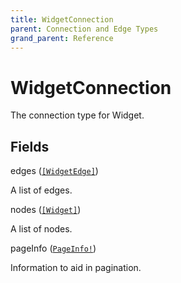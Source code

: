 ```yaml
---
title: WidgetConnection
parent: Connection and Edge Types
grand_parent: Reference
---
```


# WidgetConnection

The connection type for Widget.

## Fields

<div class="field-entry ">
  <span id="edges" class="field-name anchored">edges (<code><a href="/docs/reference/object/widgetedge">[WidgetEdge]</a></code>)</span>

  <div class="description-wrapper">
   <p>A list of edges.</p>

  </div>
</div>

<div class="field-entry ">
  <span id="nodes" class="field-name anchored">nodes (<code><a href="/docs/reference/object/widget">[Widget]</a></code>)</span>

  <div class="description-wrapper">
   <p>A list of nodes.</p>

  </div>
</div>

<div class="field-entry ">
  <span id="pageinfo" class="field-name anchored">pageInfo (<code><a href="/docs/reference/object/pageinfo">PageInfo!</a></code>)</span>

  <div class="description-wrapper">
   <p>Information to aid in pagination.</p>

  </div>
</div>

